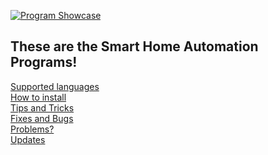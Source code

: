[![Program Showcase](https://i.ytimg.com/vi/8IycdrAkHE8/maxresdefault.jpg)](https://www.youtube.com/watch?v=8IycdrAkHE8&t)
## These are the Smart Home Automation Programs!
[Supported languages](https://github.com/Agent-Husky/OC-Smart-Home/wiki/Supported-languages) <br>
[How to install](https://github.com/Agent-Husky/OC-Smart-Home/wiki/How-to-install) <br>
[Tips and Tricks](https://github.com/Agent-Husky/OC-Smart-Home/wiki/Tips-and-Tricks) <br>
[Fixes and Bugs](https://github.com/Agent-Husky/OC-Smart-Home#fixes-and-bugs) <br>
[Problems?](https://github.com/Agent-Husky/OC-Smart-Home/wiki/Problems%3F) <br>
[Updates](https://github.com/Agent-Husky/OC-Smart-Home/wiki/Changelog)
